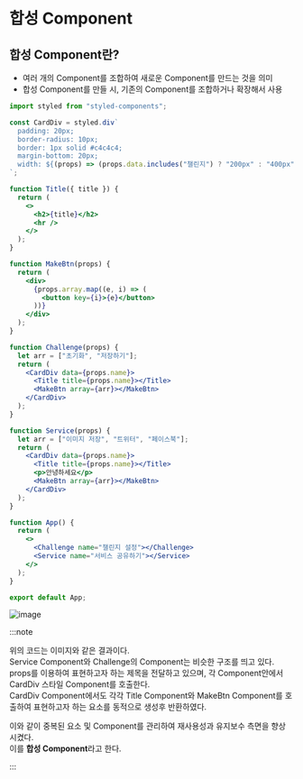 # 합성 Component

## 합성 Component란?
- 여러 개의 Component를 조합하여 새로운 Component를 만드는 것을 의미
- 합성 Component를 만들 시, 기존의 Component를 조합하거나 확장해서 사용

```jsx
import styled from "styled-components";

const CardDiv = styled.div`
  padding: 20px;
  border-radius: 10px;
  border: 1px solid #c4c4c4;
  margin-bottom: 20px;
  width: ${(props) => (props.data.includes("챌린지") ? "200px" : "400px")};
`;

function Title({ title }) {
  return (
    <>
      <h2>{title}</h2>
      <hr />
    </>
  );
}

function MakeBtn(props) {
  return (
    <div>
      {props.array.map((e, i) => (
        <button key={i}>{e}</button>
      ))}
    </div>
  );
}

function Challenge(props) {
  let arr = ["초기화", "저장하기"];
  return (
    <CardDiv data={props.name}>
      <Title title={props.name}></Title>
      <MakeBtn array={arr}></MakeBtn>
    </CardDiv>
  );
}

function Service(props) {
  let arr = ["이미지 저장", "트위터", "페이스북"];
  return (
    <CardDiv data={props.name}>
      <Title title={props.name}></Title>
      <p>안녕하세요</p>
      <MakeBtn array={arr}></MakeBtn>
    </CardDiv>
  );
}

function App() {
  return (
    <>
      <Challenge name="챌린지 설정"></Challenge>
      <Service name="서비스 공유하기"></Service>
    </>
  );
}

export default App;
```

![image](https://github.com/JJamVa/JJamVa/assets/80045006/1654d2a9-584d-4e71-8fe4-25735c1dbca8)


:::note

위의 코드는 이미지와 같은 결과이다.<br/>
Service Component와 Challenge의 Component는 비슷한 구조를 띄고 있다.<br/>
props를 이용하여 표현하고자 하는 제목을 전달하고 있으며, 각 Component안에서 CardDiv 스타일 Component를 호출한다.<br/>
CardDiv Component에서도 각각 Title Component와 MakeBtn Component를 호출하여 표현하고자 하는 요소를 동적으로 생성후 반환하였다.<br/>

이와 같이 중복된 요소 및 Component를 관리하여 재사용성과 유지보수 측면을 향상 시켰다.<br/>
이를 **합성 Component**라고 한다.

:::

